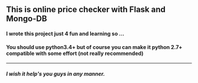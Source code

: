  This  is online price checker with Flask and Mongo-DB 
--------------------------------------------------------
#### I wrote this project just 4 fun and learning so ...
#### You should use python3.4+ but of course you can make it python 2.7+ compatible with some effort (not really recommended)

--------------------------------------------------------
##### I wish it help's you guys in any manner.